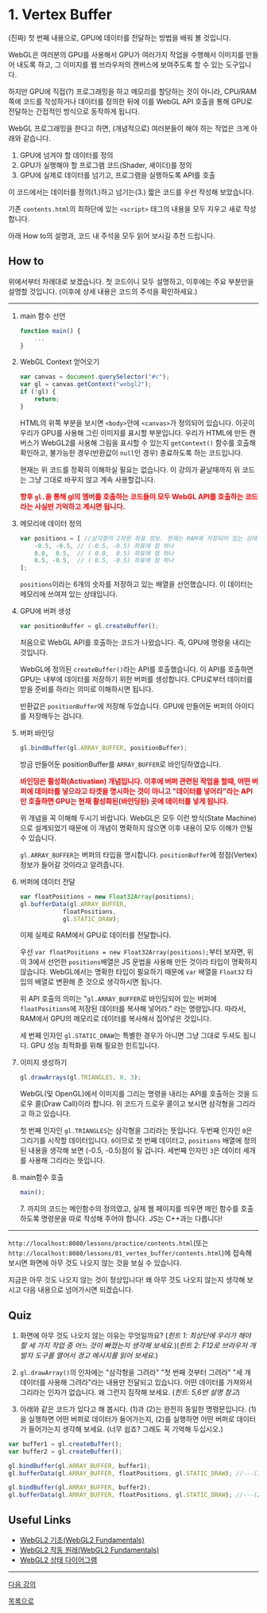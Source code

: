 # 1. Vertex Buffer

(진짜) 첫 번째 내용으로, GPU에 데이터를 전달하는 방법을 배워 볼 것입니다.

WebGL은 여러분의 GPU를 사용해서 GPU가 여러가지 작업을 수행해서 이미지를 만들어 내도록 하고, 그 이미지를 웹 브라우저의 캔버스에 보여주도록 할 수 있는 도구입니다.

하지만 GPU에 직접(?) 프로그래밍을 하고 메모리를 할당하는 것이 아니라, CPU/RAM 쪽에 코드를 작성하거나 데이터를 정의한 뒤에 이를 WebGL API 호출을 통해 GPU로 전달하는 간접적인 방식으로 동작하게 됩니다.

WebGL 프로그래밍을 한다고 하면, (개념적으로) 여러분들이 해야 하는 작업은 크게 아래와 같습니다.

1. GPU에 넘겨야 할 데이터를 정의
2. GPU가 실행해야 할 프로그램 코드(Shader, 셰이더)를 정의
3. GPU에 실제로 데이터를 넘기고, 프로그램을 실행하도록 API를 호출

이 코드에서는 데이터를 정의(1.)하고 넘기는(3.) 짧은 코드를 우선 작성해 보았습니다.

기존 `contents.html`의 최하단에 있는 `<script>` 태그의 내용을 모두 지우고 새로 작성합니다.

아래 How to의 설명과, 코드 내 주석을 모두 읽어 보시길 추천 드립니다.

## How to

위에서부터 차례대로 보겠습니다. 첫 코드이니 모두 설명하고, 이후에는 주요 부분만을 설명할 것입니다. (이후에 상세 내용은 코드의 주석을 확인하세요.)

---
1. main 함수 선언

    ```js
    function main() {
        ...
    }
    ```

2. WebGL Context 얻어오기

    ```js
    var canvas = document.querySelector("#c");
    var gl = canvas.getContext("webgl2");
    if (!gl) {
        return;
    }
    ```

    HTML의 위쪽 부분을 보시면 `<body>`안에 `<canvas>`가 정의되어 있습니다. 이곳이 우리가 GPU를 사용해 그린 이미지를 표시할 부분입니다. 우리가 HTML에 만든 캔버스가 WebGL2를 사용해 그림을 표시할 수 있는지 `getContext()` 함수를 호출해 확인하고, 불가능한 경우(반환값이 `null`인 경우) 종료하도록 하는 코드입니다.

    현재는 위 코드를 정확히 이해하실 필요는 없습니다. 이 강의가 끝날때까지 위 코드는 그냥 그대로 바꾸지 않고 계속 사용할겁니다. 
    
    <span style="color:red">**향후 `gl.`을 통해 gl의 멤버를 호출하는 코드들이 모두 WebGL API를 호출하는 코드라는 사실만 기억하고 계시면 됩니다.**</span>

3. 메모리에 데이터 정의

    ```js
    var positions = [ //삼각형의 2차원 좌표 정보. 현재는 RAM에 저장되어 있는 상태
        -0.5, -0.5, // (-0.5, -0.5) 좌표에 점 하나
        0.0,  0.5,  // ( 0.0,  0.5) 좌표에 점 하나
        0.5, -0.5,  // ( 0.5, -0.5) 좌표에 점 하나
    ];
    ```

    `positions`이라는 6개의 숫자를 저장하고 있는 배열을 선언했습니다. 이 데이터는 메모리에 쓰여져 있는 상태입니다.

4. GPU에 버퍼 생성

    ```js
    var positionBuffer = gl.createBuffer(); 
    ```

    처음으로 WebGL API를 호출하는 코드가 나왔습니다. 즉, GPU에 명령을 내리는 것입니다.
    
    WebGL에 정의된 `createBuffer()`라는 API를 호출했습니다. 이 API를 호출하면 GPU는 내부에 데이터를 저장하기 위한 버퍼를 생성합니다. CPU로부터 데이터를 받을 준비를 하라는 의미로 이해하시면 됩니다.
    
    반환값은 `positionBuffer`에 저장해 두었습니다. GPU에 만들어둔 버퍼의 아이디를 저장해두는 겁니다.

5. 버퍼 바인딩

    ```js
    gl.bindBuffer(gl.ARRAY_BUFFER, positionBuffer); 
    ```

    방금 만들어둔 positionBuffer를 `ARRAY_BUFFER`로 바인딩하였습니다. 

    <span style="color:red">**바인딩은 활성화(Activation) 개념입니다. 이후에 버퍼 관련된 작업을 할때, 어떤 버퍼에 데이터를 넣으라고 타겟을 명시하는 것이 아니고 "데이터를 넣어라"라는 API만 호출하면 GPU는 현재 활성화된(바인딩된) 곳에 데이터를 넣게 됩니다.**</span>

    위 개념을 꼭 이해해 두시기 바랍니다. WebGL은 모두 이런 방식(State Machine)으로 설계되었기 때문에 이 개념이 명확하지 않으면 이후 내용이 모두 이해가 안될 수 있습니다.

    `gl.ARRAY_BUFFER`는 버퍼의 타입을 명시합니다. `positionBuffer`에 정점(Vertex) 정보가 들어갈 것이라고 알려줍니다.

6. 버퍼에 데이터 전달

    ```js
    var floatPositions = new Float32Array(positions);
    gl.bufferData(gl.ARRAY_BUFFER, 
				floatPositions,
				gl.STATIC_DRAW);
    ```

    이제 실제로 RAM에서 GPU로 데이터를 전달합니다.

    우선 `var floatPositions = new Float32Array(positions);`부터 보자면, 위의 3에서 선언한 `positions`배열은 JS 문법을 사용해 만든 것이라 타입이 명확하지 않습니다. WebGL에서는 명확한 타입이 필요하기 때문에 `var` 배열을 `Float32` 타입의 배열로 변환해 준 것으로 생각하시면 됩니다.

    위 API 호출의 의미는 "`gl.ARRAY_BUFFER`로 바인딩되어 있는 버퍼에 `floatPositions`에 저장된 데이터를 복사해 넣어라." 라는 명령입니다. 따라서, RAM에서 GPU의 메모리로 데이터를 복사해서 집어넣은 것입니다.

    세 번째 인자인 `gl.STATIC_DRAW`는 특별한 경우가 아니면 그냥 그대로 두셔도 됩니다. GPU 성능 최적화를 위해 필요한 힌트입니다.

7. 이미지 생성하기

    ```js
    gl.drawArrays(gl.TRIANGLES, 0, 3);
    ```

    WebGL(및 OpenGL)에서 이미지를 그리는 명령을 내리는 API를 호출하는 것을 드로우 콜(Draw Call)이라 합니다. 위 코드가 드로우 콜이고 보시면 삼각형을 그리라고 하고 있습니다.

    첫 번째 인자인 `gl.TRIANGLES`는 삼각형을 그리라는 뜻입니다. 두번째 인자인 `0`은 그리기를 시작할 데이터입니다. `0`이므로 첫 번째 데이터고, `positions` 배열에 정의된 내용을 생각해 보면 (-0.5, -0.5)점이 될 겁니다. 세번째 인자인 `3`은 데이터 세개를 사용해 그리라는 뜻입니다.

8. main함수 호출

    ```js
    main();
    ```
    
    7\. 까지의 코드는 메인함수의 정의였고, 실제 웹 페이지를 띄우면 메인 함수를 호출하도록 명령문을 따로 작성해 주어야 합니다. JS는 C++과는 다릅니다!

---
`http://localhost:8080/lessons/practice/contents.html`(또는 `http://localhost:8080/lessons/01_vertex_buffer/contents.html`)에 접속해 보시면 화면에 아무 것도 나오지 않는 것을 보실 수 있습니다. 

지금은 아무 것도 나오지 않는 것이 정상입니다! 왜 아무 것도 나오지 않는지 생각해 보시고 다음 내용으로 넘어가시면 되겠습니다.

## Quiz

1. 화면에 아무 것도 나오지 않는 이유는 무엇일까요? (*힌트 1: 최상단에 우리가 해야 할 세 가지 작업 중 어느 것이 빠졌는지 생각해 보세요.*)(*힌트 2: F12로 브라우저 개발자 도구를 열어서 경고 메시지를 읽어 보세요.*)

2. `gl.drawArray()`의 인자에는 "삼각형을 그려라" "첫 번째 것부터 그려라" "세 개 데이터를 사용해 그려라"라는 내용만 전달되고 있습니다. 어떤 데이터를 가져와서 그리라는 인자가 없습니다. 왜 그런지 짐작해 보세요. (*힌트: 5,6번 설명 참고*)

3. 아래와 같은 코드가 있다고 해 봅시다. (1)과 (2)는 완전히 동일한 명령문입니다. (1)을 실행하면 어떤 버퍼로 데이터가 들어가는지, (2)를 실행하면 어떤 버퍼로 데이터가 들어가는지 생각해 보세요. (너무 쉽죠? 그래도 꼭 기억해 두십시오.)

```js
var buffer1 = gl.createBuffer(); 
var buffer2 = gl.createBuffer();

gl.bindBuffer(gl.ARRAY_BUFFER, buffer1); 
gl.bufferData(gl.ARRAY_BUFFER, floatPositions, gl.STATIC_DRAW); //---(1)

gl.bindBuffer(gl.ARRAY_BUFFER, buffer2);
gl.bufferData(gl.ARRAY_BUFFER, floatPositions, gl.STATIC_DRAW); //---(2)
```

## Useful Links

- [WebGL2 기초(WebGL2 Fundamentals)](https://webgl2fundamentals.org/webgl/lessons/ko/webgl-fundamentals.html)
- [WebGL2 작동 원래(WebGL2 Fundamentals)](https://webgl2fundamentals.org/webgl/lessons/ko/webgl-how-it-works.html)
- [WebGL2 상태 다이어그램](https://webgl2fundamentals.org/webgl/lessons/resources/webgl-state-diagram.html)

---

[다음 강의](../02_shader_attribute/)

[목록으로](../)